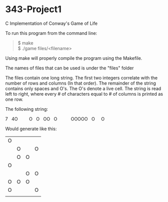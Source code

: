 # 343-Project1
C Implementation of Conway's Game of Life

To run this program from the command line:  

> $ make  
> $ ./game files/\<filename\>  

Using make will properly compile the program using the Makefile.  

The names of files that can be used is under the "files" folder  

The files contain one long string. The first two integers correlate with the number of rows and columns (In that order). The remainder of the string contains only spaces and O's. The O's denote a live cell. The string is read left to right, where every # of characters equal to # of columns is printed as one row.   

The following string:

7 &nbsp; 4O &nbsp; &nbsp; &nbsp; &nbsp; O &nbsp; O &nbsp; OO &nbsp; O &nbsp; &nbsp; &nbsp; &nbsp; &nbsp; OOOOO &nbsp; O &nbsp; &nbsp; O

Would generate like this:

|   |   |   |   |
|---|---|---|---|
| O |   |   |   |
|   | O |   | O |
|   | O | O |   |
| O |   |   |   |
|   |   | O | O |
| O | O | O |   |
| O |   |   | O |
|   |   |   |   |
